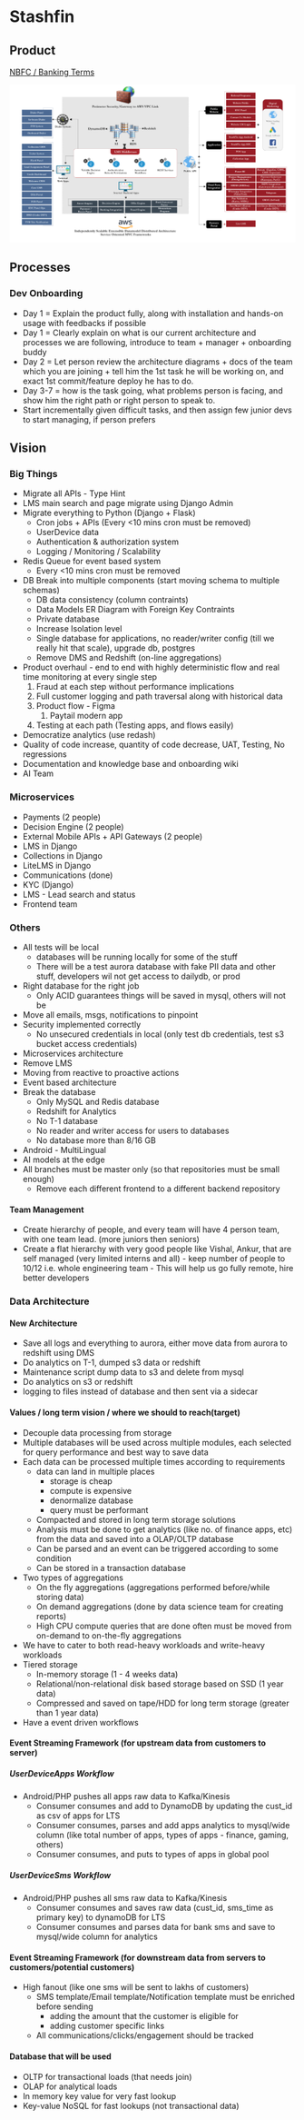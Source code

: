 # Stashfin

## Product

[NBFC / Banking Terms](economics/nbfc-banking-terms.md)

![stashfin-product-architecture](../../media/Pasted%20image%2020231201172554.png)

## Processes

### Dev Onboarding

- Day 1 = Explain the product fully, along with installation and hands-on usage with feedbacks if possible
- Day 1 = Clearly explain on what is our current architecture and processes we are following, introduce to team + manager + onboarding buddy
- Day 2 = Let person review the architecture diagrams + docs of the team which you are joining + tell him the 1st task he will be working on, and exact 1st commit/feature deploy he has to do.
- Day 3-7 = how is the task going, what problems person is facing, and show him the right path or right person to speak to.
- Start incrementally given difficult tasks, and then assign few junior devs to start managing, if person prefers

## Vision

### Big Things

- Migrate all APIs - Type Hint
- LMS main search and page migrate using Django Admin
- Migrate everything to Python (Django + Flask)
  - Cron jobs + APIs (Every <10 mins cron must be removed)
  - UserDevice data
  - Authentication & authorization system
  - Logging / Monitoring / Scalability
- Redis Queue for event based system
  - Every <10 mins cron must be removed
- DB Break into multiple components (start moving schema to multiple schemas)
  - DB data consistency (column contraints)
  - Data Models ER Diagram with Foreign Key Contraints
  - Private database
  - Increase Isolation level
  - Single database for applications, no reader/writer config (till we really hit that scale), upgrade db, postgres
  - Remove DMS and Redshift (on-line aggregations)
- Product overhaul - end to end with highly deterministic flow and real time monitoring at every single step
    1. Fraud at each step without performance implications
    2. Full customer logging and path traversal along with historical data
    3. Product flow - Figma
        1. Paytail modern app
    4. Testing at each path (Testing apps, and flows easily)
- Democratize analytics (use redash)
- Quality of code increase, quantity of code decrease, UAT, Testing, No regressions
- Documentation and knowledge base and onboarding wiki
- AI Team

### Microservices

- Payments (2 people)
- Decision Engine (2 people)
- External Mobile APIs + API Gateways (2 people)
- LMS in Django
- Collections in Django
- LiteLMS in Django
- Communications (done)
- KYC (Django)
- LMS - Lead search and status
- Frontend team

### Others

- All tests will be local
  - databases will be running locally for some of the stuff
  - There will be a test aurora database with fake PII data and other stuff, developers wil not get access to dailydb, or prod
- Right database for the right job
  - Only ACID guarantees things will be saved in mysql, others will not be
- Move all emails, msgs, notifications to pinpoint
- Security implemented correctly
  - No unsecured credentials in local (only test db credentials, test s3 bucket access credentials)
- Microservices architecture
- Remove LMS
- Moving from reactive to proactive actions
- Event based architecture
- Break the database
  - Only MySQL and Redis database
  - Redshift for Analytics
  - No T-1 database
  - No reader and writer access for users to databases
  - No database more than 8/16 GB
- Android - MultiLingual
- AI models at the edge
- All branches must be master only (so that repositories must be small enough)
  - Remove each different frontend to a different backend repository

#### Team Management

- Create hierarchy of people, and every team will have 4 person team, with one team lead. (more juniors then seniors)
- Create a flat hierarchy with very good people like Vishal, Ankur, that are self managed (very limited interns and all) - keep number of people to 10/12 i.e. whole engineering team - This will help us go fully remote, hire better developers

### Data Architecture

#### New Architecture

- Save all logs and everything to aurora, either move data from aurora to redshift using DMS
- Do analytics on T-1, dumped s3 data or redshift
- Maintenance script dump data to s3 and delete from mysql
- Do analytics on s3 or redshift
- logging to files instead of database and then sent via a sidecar

#### Values / long term vision / where we should to reach(target)

- Decouple data processing from storage
- Multiple databases will be used across multiple modules, each selected for query performance and best way to save data
- Each data can be processed multiple times according to requirements
  - data can land in multiple places
    - storage is cheap
    - compute is expensive
    - denormalize database
    - query must be performant
  - Compacted and stored in long term storage solutions
  - Analysis must be done to get analytics (like no. of finance apps, etc) from the data and saved into a OLAP/OLTP database
  - Can be parsed and an event can be triggered according to some condition
  - Can be stored in a transaction database
- Two types of aggregations
  - On the fly aggregations (aggregations performed before/while storing data)
  - On demand aggregations (done by data science team for creating reports)
  - High CPU compute queries that are done often must be moved from on-demand to on-the-fly aggregations
- We have to cater to both read-heavy workloads and write-heavy workloads
- Tiered storage
  - In-memory storage (1 - 4 weeks data)
  - Relational/non-relational disk based storage based on SSD (1 year data)
  - Compressed and saved on tape/HDD for long term storage (greater than 1 year data)
- Have a event driven workflows

#### Event Streaming Framework (for upstream data from customers to server)

##### UserDeviceApps Workflow

- Android/PHP pushes all apps raw data to Kafka/Kinesis
  - Consumer consumes and add to DynamoDB by updating the cust_id as csv of apps for LTS
  - Consumer consumes, parses and add apps analytics to mysql/wide column (like total number of apps, types of apps - finance, gaming, others)
  - Consumer consumes, and puts to types of apps in global pool

##### UserDeviceSms Workflow

- Android/PHP pushes all sms raw data to Kafka/Kinesis
  - Consumer consumes and saves raw data (cust_id, sms_time as primary key) to dynamoDB for LTS
  - Consumer consumes and parses data for bank sms and save to mysql/wide column for analytics

#### Event Streaming Framework (for downstream data from servers to customers/potential customers)

- High fanout (like one sms will be sent to lakhs of customers)
  - SMS template/Email template/Notification template must be enriched before sending
    - adding the amount that the customer is eligible for
    - adding customer specific links
  - All communications/clicks/engagement should be tracked

#### Database that will be used

- OLTP for transactional loads (that needs join)
- OLAP for analytical loads
- In memory key value for very fast lookup
- Key-value NoSQL for fast lookups (not transactional data)

